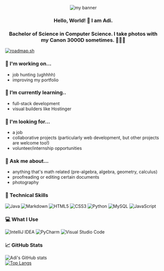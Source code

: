<p align="center">
<img src="https://user-images.githubusercontent.com/52438473/151645744-c96a73de-6ec6-40cb-be50-bc2e0b9baca7.png" alt="my banner">
</p>

<h3 align="center"> Hello, World! 👋 I am Adi. </h3>
<h3 align="center"> Bachelor of Science in Computer Science. I take photos with my Canon 3000D sometimes. 🤷🏻‍♀️ </h3>

[![roadmap.sh](https://roadmap.sh/card/wide/664d577ad6b907c7f73f20c7?variant=light&roadmaps=full-stack%2Cjavascript%2Cpython%2Cjava)](https://roadmap.sh)

### 🔭 I'm working on...
- job hunting (ughhhh)
- improving my portfolio

### 🌱 I’m currently learning..
- full-stack development
- visual builders like Hostinger

### 🤔 I'm looking for... 
- a job 
- collaborative projects (particularly web development, but other projects are welcome too!)
- volunteer/internship opportunities

### 💭 Ask me about...
- anything that's math related (pre-algebra, algebra, geometry, calculus)
- proofreading or editing certain documents
- photography

### 🚀 Technical Skills <br>
![Java](https://img.shields.io/badge/java-%23ED8B00.svg?style=for-the-badge&logo=java&logoColor=white)
![Markdown](https://img.shields.io/badge/markdown-%23000000.svg?style=for-the-badge&logo=markdown&logoColor=white)
![HTML5](https://img.shields.io/badge/html5-%23E34F26.svg?style=for-the-badge&logo=html5&logoColor=white)
![CSS3](https://img.shields.io/badge/css3-%231572B6.svg?style=for-the-badge&logo=css3&logoColor=white)
![Python](https://img.shields.io/badge/python-3670A0?style=for-the-badge&logo=python&logoColor=ffdd54)
![MySQL](https://img.shields.io/badge/mysql-%2300f.svg?style=for-the-badge&logo=mysql&logoColor=white)
![JavaScript](https://img.shields.io/badge/javascript-%23323330.svg?style=for-the-badge&logo=javascript&logoColor=%23F7DF1E)
<br>

### 💻 What I Use <br>
![IntelliJ IDEA](https://img.shields.io/badge/IntelliJIDEA-000000.svg?style=for-the-badge&logo=intellij-idea&logoColor=white)
![PyCharm](https://img.shields.io/badge/pycharm-143?style=for-the-badge&logo=pycharm&logoColor=black&color=black&labelColor=green)
![Visual Studio Code](https://img.shields.io/badge/Visual%20Studio%20Code-0078d7.svg?style=for-the-badge&logo=visual-studio-code&logoColor=white)

### 📈 GitHub Stats <br>
![Adi's GitHub stats](https://github-readme-stats.vercel.app/api?username=jeanneferrer&theme=solarized-light&show_icons=true) <br>
[![Top Langs](https://github-readme-stats.vercel.app/api/top-langs/?username=jeanneferrer&layout=compact)](https://github.com/jeanneferrer)
